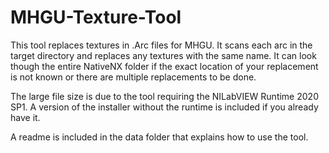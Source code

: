 # MHGU-Texture-Tool
This tool replaces textures in .Arc files for MHGU. It scans each arc in the target directory and replaces any textures with the same name. It can look though the entire NativeNX folder if the exact location of your replacement is not known or there are multiple replacements to be done.

The large file size is due to the tool requiring the NILabVIEW Runtime 2020 SP1. A version of the installer without the runtime is included if you already have it. 

A readme is included in the data folder that explains how to use the tool.

